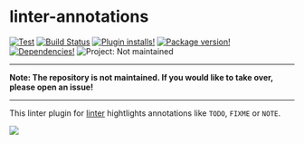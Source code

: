 # linter-annotations

[![Test](https://github.com/josa42/atom-linter-annotations/workflows/Main/badge.svg?branch=master)](https://github.com/josa42/atom-linter-annotations/actions?query=workflow%3AMain)
[![Build Status](https://img.shields.io/travis/josa42/atom-linter-annotations.svg?style=flat-square)](https://travis-ci.org/josa42/atom-linter-annotations)
[![Plugin installs!](https://img.shields.io/apm/dm/linter-annotations.svg?style=flat-square)](https://atom.io/packages/linter-annotations)
[![Package version!](https://img.shields.io/apm/v/linter-annotations.svg?style=flat-square)](https://atom.io/packages/linter-annotations)
[![Dependencies!](https://img.shields.io/david/josa42/atom-linter-annotations.svg?style=flat-square)](https://david-dm.org/josa42/atom-linter-annotations)
![Project: Not maintained](https://img.shields.io/badge/Project-Not_maintained-red.svg)

---

**Note: The repository is not maintained. If you would like to take over, please open an issue!**

---

This linter plugin for [linter](https://github.com/AtomLinter/Linter)
hightlights annotations like `TODO`, `FIXME` or `NOTE`.

![](screenshot.png)
